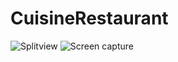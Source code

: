 # CuisineRestaurant
![Splitview](https://user-images.githubusercontent.com/63796776/185638717-505f5f78-d033-451b-8299-92980de3a38f.png)
![Screen capture](https://user-images.githubusercontent.com/63796776/185638731-dd354ebb-bd56-4887-b404-2c83e0744ce7.png)

